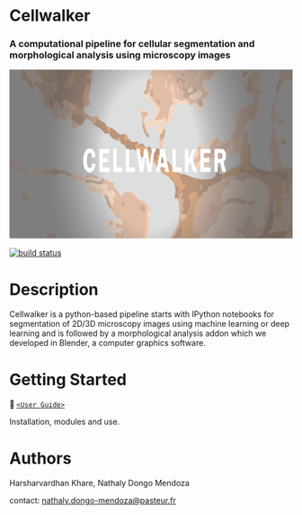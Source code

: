 # Cellwalker
### A computational pipeline for cellular segmentation and morphological analysis using microscopy images

<p style="font-style: italics;" align="center">
<img height=300 src="src/logo_github.png"/><br>
</p>


<a href="https://circleci.com/gh/badges/shields/tree/master">
        <img src="https://img.shields.io/circleci/project/github/badges/shields/master" alt="build status"></a>

</p>

# Description

Cellwalker is a python-based pipeline starts with IPython notebooks for segmentation of 2D/3D microscopy images using machine learning or deep learning and is followed by a morphological analysis addon which we developed in Blender, a computer graphics software.

# Getting Started

<b> :round_pushpin: </b> [`<User Guide>`](https://github.com/utraf-pasteur-institute/Cellwalker-blender/wiki) </p>
Installation, modules and use. 


# Authors

Harsharvardhan Khare, Nathaly Dongo Mendoza </p>
contact: nathaly.dongo-mendoza@pasteur.fr


